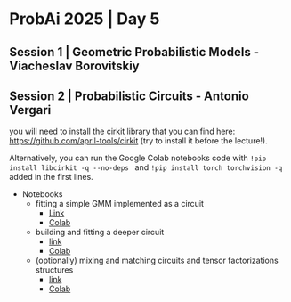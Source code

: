 # ProbAi 2025 | Day 5

## Session 1 | Geometric Probabilistic Models - Viacheslav Borovitskiy

## Session 2 | Probabilistic Circuits - Antonio Vergari
you will need to install the cirkit library that you can find here: https://github.com/april-tools/cirkit (try to install it before the lecture!). 

Alternatively, you can run the Google Colab notebooks code with 
`!pip install libcirkit -q --no-deps ` and `!pip install torch torchvision -q` added in the first lines.

- Notebooks
    * fitting a simple GMM implemented as a circuit
      * [Link](https://github.com/april-tools/cirkit/blob/main/notebooks/learning-a-gaussian-mixture-model.ipynb)
      * [Colab](https://colab.research.google.com/github/april-tools/cirkit/blob/main/notebooks/learning-a-gaussian-mixture-model.ipynb)
    * building and fitting a deeper circuit
      * [link](https://github.com/april-tools/cirkit/blob/main/notebooks/learning-a-circuit.ipynb)
      * [Colab](https://colab.research.google.com/github/april-tools/cirkit/blob/main/notebooks/learning-a-circuit.ipynb)
    * (optionally) mixing and matching circuits and tensor factorizations structures
      * [link](https://github.com/april-tools/cirkit/blob/main/notebooks/region-graphs-and-parametrisation.ipynb)
      * [Colab](https://colab.research.google.com/github/april-tools/cirkit/blob/main/notebooks/region-graphs-and-parametrisation.ipynb)
